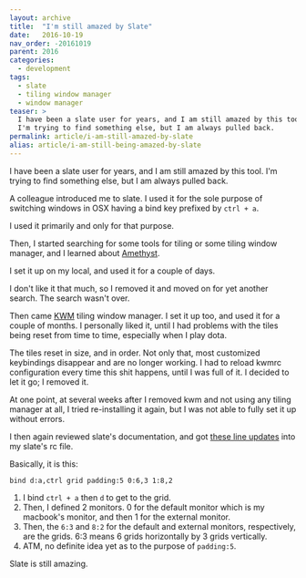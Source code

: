 ```yaml
---
layout: archive
title:  "I'm still amazed by Slate"
date:   2016-10-19
nav_order: -20161019
parent: 2016
categories:
  - development
tags:
  - slate
  - tiling window manager
  - window manager
teaser: >
  I have been a slate user for years, and I am still amazed by this tool.
  I'm trying to find something else, but I am always pulled back.
permalink: article/i-am-still-amazed-by-slate
alias: article/i-am-still-being-amazed-by-slate
---
```


I have been a slate user for years, and I am still amazed by this tool.
I'm trying to find something else, but I am always pulled back.

A colleague introduced me to slate. I used it for the sole purpose of
switching windows in OSX having a bind key prefixed by `ctrl + a`.

I used it primarily and only for that purpose.

Then, I started searching for some tools for tiling or some tiling window
manager, and I learned about [Amethyst](https://github.com/ianyh/Amethyst).

I set it up on my local, and used it for a couple of days.

I don't like it that much, so I removed it and moved on for yet another
search. The search wasn't over.

Then came [KWM](https://github.com/koekeishiya/kwm) tiling window
manager. I set it up too, and used it for a couple of months. I
personally liked it, until I had problems with the tiles being reset from
time to time, especially when I play dota.

The tiles reset in size, and in order. Not only that, most customized
keybindings disappear and are no longer working. I had to reload kwmrc
configuration every time this shit happens, until I was full of it. I
decided to let it go; I removed it.

At one point, at several weeks after I removed kwm and not using any
tiling manager at all, I tried re-installing it again, but I was not able
to fully set it up without errors.

I then again reviewed slate's documentation, and got [these line updates](https://github.com/timhtheos/dotfiles/commit/017f072353b1ab763f2092944d745b403314a5d1#diff-312ee6b77f05b59ee4f528c96e84b50eR30)
into my slate's rc file.

Basically, it is this:

~~~
bind d:a,ctrl grid padding:5 0:6,3 1:8,2
~~~

1.  I bind `ctrl + a` then `d` to get to the grid.
2.  Then, I defined 2 monitors. 0 for the default monitor which is my
    macbook's monitor, and then 1 for the external monitor.
3.  Then, the `6:3` and `8:2` for the default and external monitors,
    respectively, are the grids.  6:3 means 6 grids horizontally by 3
    grids vertically.
4.  ATM, no definite idea yet as to the purpose of `padding:5`.

Slate is still amazing.
